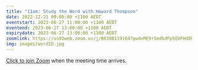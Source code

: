 ```yaml
---
title: "11am: Study the Word with Howard Thompson"
date: 2022-12-21 00:00:00 +1100 AEDT
eventstart: 2023-06-27 11:00:00 +1100 AEDT
eventend: 2023-06-27 13:00:00 +1100 AEDT
expirydate: 2023-06-27 13:00:00 +1100 AEDT
zoomlink: https://us02web.zoom.us/j/86388119164?pwd=ME9rSmdkdFp5QVFHd0hIbDZmNXhRQT09
img: images/wordID.jpg
---
```


[Click to join Zoom](https://us02web.zoom.us/j/86388119164?pwd=ME9rSmdkdFp5QVFHd0hIbDZmNXhRQT09) when the meeting time arrives.